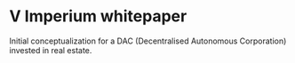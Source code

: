 # V Imperium whitepaper

Initial conceptualization for a DAC (Decentralised Autonomous Corporation) invested in real estate.
